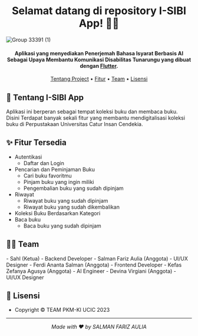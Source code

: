 <h1 align="center">Selamat datang di repository I-SIBI App! 👋🏻</h1>

![Group 33391 (1)](https://github.com/salmanfarizzz/isibiapp/assets/98375213/c96f5c52-6a30-47a2-85d1-a23b5d1af2d5)


<p></p>

<h4 align="center">Aplikasi yang menyediakan Penerjemah Bahasa Isyarat Berbasis AI Sebagai Upaya Membantu Komunikasi Disabilitas Tunarungu yang dibuat dengan <a href="https://flutter.dev/" target="_blank">Flutter</a>.
</h4>

<p></p>

<p align="center">
  <a href="#tentang">Tentang Project</a> •
  <a href="#fitur">Fitur</a> •
  <a href="#team">Team</a> •
  <a href="#lisensi">Lisensi</a>
</p>

<p></p>

<h2 id="tentang">📘 Tentang I-SIBI App</h2>

Aplikasi ini berperan sebagai tempat koleksi buku dan membaca buku. Disini Terdapat banyak sekali fitur yang membantu mendigitalisasi koleksi buku di Perpustakaan Universitas Catur Insan Cendekia.

<p></p>

<h2 id="fitur">✨ Fitur Tersedia</h2>

- Autentikasi
  - Daftar dan Login
- Pencarian dan Peminjaman Buku
  - Cari buku favoritmu
  - Pinjam buku yang ingin miliki
  - Pengembalian buku yang sudah dipinjam
- Riwayat
  - Riwayat buku yang sudah dipinjam
  - Riwayat buku yang sudah dikembalikan
- Koleksi Buku Berdasarkan Kategori
- Baca buku
  - Baca buku yang sudah dipinjam

<p></p>

<h2 id="fitur">👨‍💻 Team</h2>
- Sahl (Ketua) - Backend Developer
- Salman Fariz Aulia (Anggota) - UI/UX Designer
- Ferdi Ananta Salman (Anggota) - Frontend Developer
- Kefas Zefanya Agusya (Anggota) - AI Engineer
- Devina Virgiani (Anggota) - UI/UX Designer

<h2 id="lisensi">📝 Lisensi</h2>

- Copyright © TEAM PKM-KI UCIC 2023

---

*<p align="center">Made with ❤ by SALMAN FARIZ AULIA</p>*
